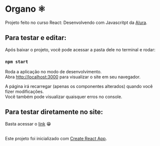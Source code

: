# Organo ⚛️
Projeto feito no curso React: Desenvolvendo com Javascritpt da [Alura](https://www.alura.com.br/).

## Para testar e editar:

Após baixar o projeto, você pode acessar a pasta dele no terminal e rodar:

### `npm start`

Roda a aplicação no modo de desenvolvimento.\
Abra [http://localhost:3000](http://localhost:3000) para visualizar o site em seu navegador.

A página irá recarregar (apenas os componentes alterados) quando você fizer modificações.\
Você também pode visualizar quaisquer erros no console.

## Para testar diretamente no site:
Basta acessar o [link](https://adrian-siv-alura-react-organo.vercel.app/) 😁
<br>
<br>

Este projeto foi inicializado com [Create React App](https://github.com/facebook/create-react-app).
